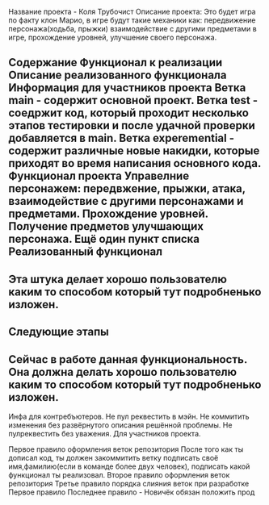 Название проекта - Коля Трубочист
Описание проекта:
Это будет игра по факту клон Марио, в игре будут такие механики как: передвижение персонажа(ходьба, прыжки)
взаимодействие с другими предметами в игре, прохождение уровней, улучшение своего персонажа.

Содержание
Функционал к реализации
Описание реализованного функционала
Информация для участников проекта
Ветка main - содержит основной проект.
Ветка test - соедржит код, который проходит несколько этапов тестировки и после удачной проверки добавляется в main.
Ветка experemential - содержит различные новые накидки, которые приходят во время написания основного кода.
Функционал проекта
 Управелние персонажем: передвжение, прыжки, атака, взаимодействие с другими персонажами и предметами.
 Прохождение уровней.
 Получение предметов улучшающих персонажа.
 Ещё один пункт списка
Реализованный функционал
------------------------
Эта штука делает хорошо пользователю каким то способом который тут подробненько изложен.
------------------------------------------------------------------
Следующие этапы
------------------------------------------------------------------
Сейчас в работе данная функциональность. Она должна делать хорошо пользователю каким то способом который тут подробненько изложен.
------------------------------------------------------------------
Инфа для контребъютеров.
Не пул реквестить в мэйн.
Не коммитить изменения без развёрнутого описания решённой проблемы.
Не пулреквестить без уважения.
Для участников проекта.

Первое правило оформления веток репозитория
После того как ты дописал код, ты должен закоммитить ветку подписать своё имя,фамилию(если в команде более двух человек), подписать какой функционал ты реализовал.
Второе правило оформления веток репозитория
Третье правило порядка слияния веток при разработке
Первое правило 
Последнее правило - Новичёк обязан положить прод
